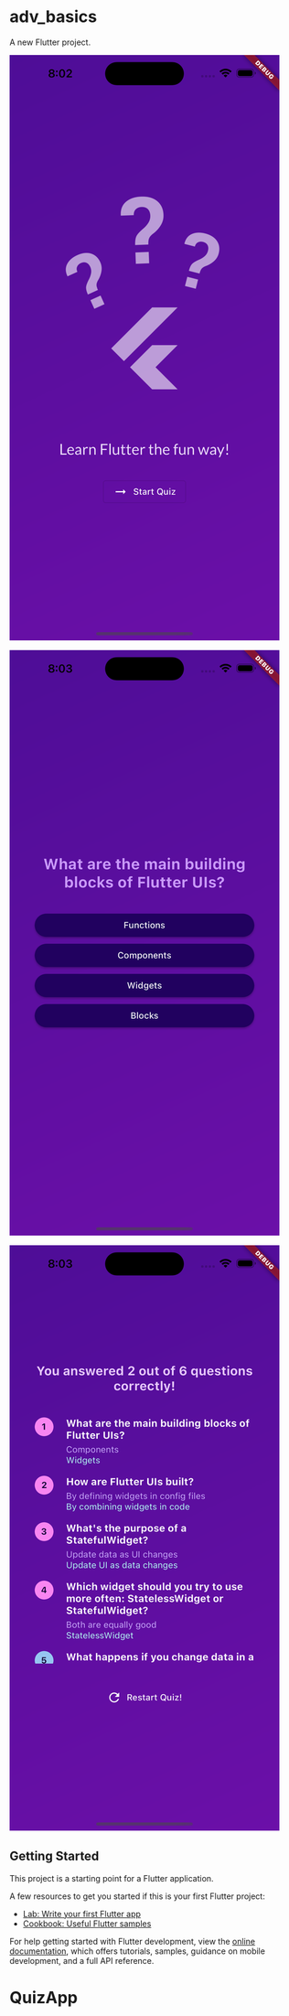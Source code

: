 # adv_basics

A new Flutter project.

![alt text](/assets/images/img1.png)

![alt text](/assets/images/img2.png)

![alt text](./assets/images/img3.png)

## Getting Started

This project is a starting point for a Flutter application.

A few resources to get you started if this is your first Flutter project:

- [Lab: Write your first Flutter app](https://docs.flutter.dev/get-started/codelab)
- [Cookbook: Useful Flutter samples](https://docs.flutter.dev/cookbook)

For help getting started with Flutter development, view the
[online documentation](https://docs.flutter.dev/), which offers tutorials,
samples, guidance on mobile development, and a full API reference.

# QuizApp
